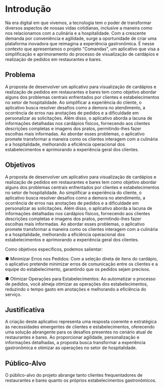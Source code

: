 # Introdução

Na era digital em que vivemos, a tecnologia tem o poder de transformar diversos aspectos de nossas vidas cotidianas, inclusive a maneira como nos relacionamos com a culinária e a hospitalidade. Com a crescente demanda por conveniência e agilidade, surge a oportunidade de criar uma plataforma inovadora que reimagina a experiência gastronômica. É nesse contexto que apresentamos o projeto "Comandas", um aplicativo que visa a simplificação e aprimoramento do processo de visualização de cardápios e realização de pedidos em restaurantes e bares.

## Problema

A proposta de desenvolver um aplicativo para visualização de cardápios e realização de pedidos em restaurantes e bares tem como objetivo abordar alguns dos problemas centrais enfrentados por clientes e estabelecimentos no setor de hospitalidade. Ao simplificar a experiência do cliente, o aplicativo busca resolver desafios como a demora no atendimento, a ocorrência de erros nas anotações de pedidos e a dificuldade em personalizar as solicitações. Além disso, o aplicativo aborda a lacuna de informações detalhadas nos cardápios físicos, fornecendo aos clientes descrições completas e imagens dos pratos, permitindo-lhes fazer escolhas mais informadas. Ao abordar esses problemas, o aplicativo promete transformar a maneira como os clientes interagem com a culinária e a hospitalidade, melhorando a eficiência operacional dos estabelecimentos e aprimorando a experiência geral dos clientes.

## Objetivos

A proposta de desenvolver um aplicativo para visualização de cardápios e realização de pedidos em restaurantes e bares tem como objetivo abordar alguns dos problemas centrais enfrentados por clientes e estabelecimentos no setor de hospitalidade. Ao simplificar a experiência do cliente, o aplicativo busca resolver desafios como a demora no atendimento, a ocorrência de erros nas anotações de pedidos e a dificuldade em personalizar as solicitações. Além disso, o aplicativo aborda a lacuna de informações detalhadas nos cardápios físicos, fornecendo aos clientes descrições completas e imagens dos pratos, permitindo-lhes fazer escolhas mais informadas. Ao abordar esses problemas, o aplicativo promete transformar a maneira como os clientes interagem com a culinária e a hospitalidade, melhorando a eficiência operacional dos estabelecimentos e aprimorando a experiência geral dos clientes.

Como objetivos específicos, podemos salientar:

● Minimizar Erros nos Pedidos: Com a seleção direta de itens do cardápio, o aplicativo pretende minimizar erros de comunicação entre os clientes e a equipe do estabelecimento, garantindo que os pedidos sejam precisos.

● Otimizar Operações para Estabelecimentos: Ao automatizar o processo de pedidos, você almeja otimizar as operações dos estabelecimentos, reduzindo o tempo gasto em anotações e melhorando a eficiência do serviço.


## Justificativa

A criação deste aplicativo representa uma resposta coerente e estratégica às necessidades emergentes de clientes e estabelecimentos, oferecendo uma solução abrangente para os desafios presentes no cenário atual de restaurantes e bares. Ao proporcionar agilidade, personalização e informações detalhadas, a proposta busca transformar a experiência gastronômica e otimizar as operações no setor de hospitalidade.

## Público-Alvo

O público-alvo do projeto abrange tanto clientes frequentadores de restaurantes e bares quanto os próprios estabelecimentos gastronômicos. 


